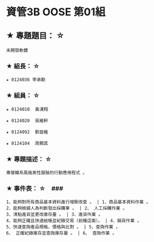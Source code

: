 # 資管3B OOSE 第01組 #

## ★ 專題題目： ☆ ##
    未開發軟體

### ★ 組長： ☆ ###
    ★ 0124036 李承勳

### ★ 組員： ☆ ###
    ★ 0124010  黃湧翔

    ★ 0124020  吳維軒

    ★ 0124092  劉晉維

    ★ 0124104  周顯其

### ★ 專題描述： ☆ ###
    專營韓系風格男性服裝的行動應用程式 。

### ★ 事件表： ☆　###
    1、能夠對所有商品基本資料進行增刪改查 。 | 1、商品基本資料作業 。
    2、能夠根據人為判斷發出採購單 。 | 2、 人工採購作業 。
    3、清點進貨並更改庫存量 。 | 3、進貨作業 。
    4、能夠正確且快速結帳並紀錄交易（前檯店面）。 | 4、銷貨作業 。
    5、快速查詢產品規格、價格與比對 。 | 5、查詢作業 。
    6、 正確紀錄庫存並查詢庫存量 。 | 6、 查詢作業 。


